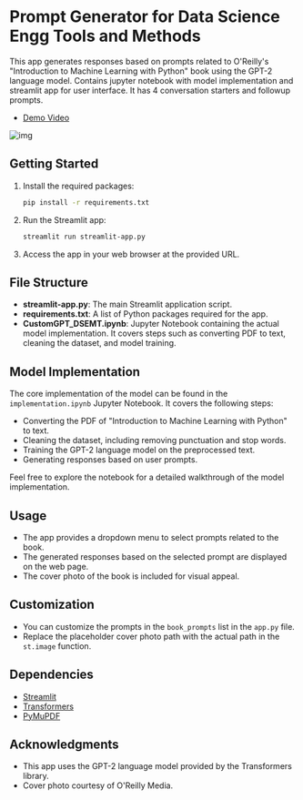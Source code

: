 # Prompt Generator for Data Science Engg Tools and Methods

This app generates responses based on prompts related to O'Reilly's "Introduction to Machine Learning with Python" book using the GPT-2 language model. Contains jupyter notebook with model implementation and streamlit app for user interface. It has 4 conversation starters and followup prompts. 

- [Demo Video](https://www.youtube.com/watch?v=AtjNJkEo38I)

![img](https://i.imgur.com/wTb7Zct.png)


## Getting Started

1. Install the required packages:

    ```bash
    pip install -r requirements.txt
    ```

2. Run the Streamlit app:

    ```bash
    streamlit run streamlit-app.py
    ```

3. Access the app in your web browser at the provided URL.

## File Structure

- **streamlit-app.py**: The main Streamlit application script.
- **requirements.txt**: A list of Python packages required for the app.
- **CustomGPT_DSEMT.ipynb**: Jupyter Notebook containing the actual model implementation. It covers steps such as converting PDF to text, cleaning the dataset, and model training.

## Model Implementation

The core implementation of the model can be found in the `implementation.ipynb` Jupyter Notebook. It covers the following steps:

- Converting the PDF of "Introduction to Machine Learning with Python" to text.
- Cleaning the dataset, including removing punctuation and stop words.
- Training the GPT-2 language model on the preprocessed text.
- Generating responses based on user prompts.

Feel free to explore the notebook for a detailed walkthrough of the model implementation.

## Usage

- The app provides a dropdown menu to select prompts related to the book.
- The generated responses based on the selected prompt are displayed on the web page.
- The cover photo of the book is included for visual appeal.

## Customization

- You can customize the prompts in the `book_prompts` list in the `app.py` file.
- Replace the placeholder cover photo path with the actual path in the `st.image` function.

## Dependencies

- [Streamlit](https://www.streamlit.io/)
- [Transformers](https://huggingface.co/transformers)
- [PyMuPDF](https://pymupdf.readthedocs.io/)

## Acknowledgments

- This app uses the GPT-2 language model provided by the Transformers library.
- Cover photo courtesy of O'Reilly Media.

